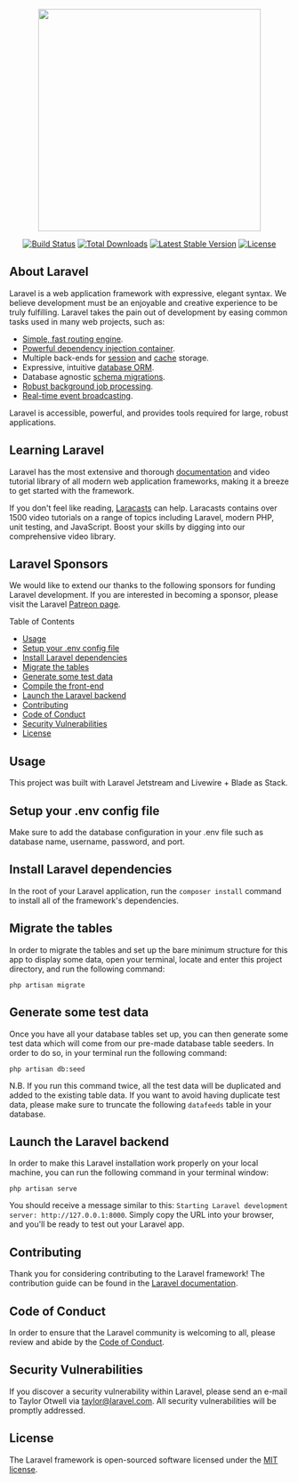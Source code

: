 <p align="center"><a href="https://laravel.com" target="_blank"><img src="https://raw.githubusercontent.com/laravel/art/master/logo-lockup/5%20SVG/2%20CMYK/1%20Full%20Color/laravel-logolockup-cmyk-red.svg" width="400"></a></p>

<p align="center">
<a href="https://travis-ci.org/laravel/framework"><img src="https://travis-ci.org/laravel/framework.svg" alt="Build Status"></a>
<a href="https://packagist.org/packages/laravel/framework"><img src="https://img.shields.io/packagist/dt/laravel/framework" alt="Total Downloads"></a>
<a href="https://packagist.org/packages/laravel/framework"><img src="https://img.shields.io/packagist/v/laravel/framework" alt="Latest Stable Version"></a>
<a href="https://packagist.org/packages/laravel/framework"><img src="https://img.shields.io/packagist/l/laravel/framework" alt="License"></a>
</p>

## About Laravel

Laravel is a web application framework with expressive, elegant syntax. We believe development must be an enjoyable and creative experience to be truly fulfilling. Laravel takes the pain out of development by easing common tasks used in many web projects, such as:

-   [Simple, fast routing engine](https://laravel.com/docs/routing).
-   [Powerful dependency injection container](https://laravel.com/docs/container).
-   Multiple back-ends for [session](https://laravel.com/docs/session) and [cache](https://laravel.com/docs/cache) storage.
-   Expressive, intuitive [database ORM](https://laravel.com/docs/eloquent).
-   Database agnostic [schema migrations](https://laravel.com/docs/migrations).
-   [Robust background job processing](https://laravel.com/docs/queues).
-   [Real-time event broadcasting](https://laravel.com/docs/broadcasting).

Laravel is accessible, powerful, and provides tools required for large, robust applications.

## Learning Laravel

Laravel has the most extensive and thorough [documentation](https://laravel.com/docs) and video tutorial library of all modern web application frameworks, making it a breeze to get started with the framework.

If you don't feel like reading, [Laracasts](https://laracasts.com) can help. Laracasts contains over 1500 video tutorials on a range of topics including Laravel, modern PHP, unit testing, and JavaScript. Boost your skills by digging into our comprehensive video library.

## Laravel Sponsors

We would like to extend our thanks to the following sponsors for funding Laravel development. If you are interested in becoming a sponsor, please visit the Laravel [Patreon page](https://patreon.com/taylorotwell).

Table of Contents

-   [Usage](#usage)
-   [Setup your .env config file](#setup-your-env-config-file)
-   [Install Laravel dependencies](#install-laravel-dependencies)
-   [Migrate the tables](#migrate-the-tables)
-   [Generate some test data](#generate-some-test-data)
-   [Compile the front-end](#compile-the-front-end)
-   [Launch the Laravel backend](#launch-the-laravel-backend)
-   [Contributing](#contributing)
-   [Code of Conduct](#codecof-conduct)
-   [Security Vulnerabilities](#security-vulnerabilities)
-   [License](#license)

## Usage

This project was built with Laravel Jetstream and Livewire + Blade as Stack.

## Setup your .env config file

Make sure to add the database configuration in your .env file such as database name, username, password, and port.

## Install Laravel dependencies

In the root of your Laravel application, run the `composer install` command to install all of the framework's dependencies.

## Migrate the tables

In order to migrate the tables and set up the bare minimum structure for this app to display some data, open your terminal, locate and enter this project directory, and run the following command:

`php artisan migrate`

## Generate some test data

Once you have all your database tables set up, you can then generate some test data which will come from our pre-made database table seeders. In order to do so, in your terminal run the following command:

`php artisan db:seed`

N.B. If you run this command twice, all the test data will be duplicated and added to the existing table data. If you want to avoid having duplicate test data, please make sure to truncate the following `datafeeds` table in your database.

## Launch the Laravel backend

In order to make this Laravel installation work properly on your local machine, you can run the following command in your terminal window:

`php artisan serve`

You should receive a message similar to this: `Starting Laravel development server: http://127.0.0.1:8000`. Simply copy the URL into your browser, and you'll be ready to test out your Laravel app.

## Contributing

Thank you for considering contributing to the Laravel framework! The contribution guide can be found in the [Laravel documentation](https://laravel.com/docs/contributions).

## Code of Conduct

In order to ensure that the Laravel community is welcoming to all, please review and abide by the [Code of Conduct](https://laravel.com/docs/contributions#code-of-conduct).

## Security Vulnerabilities

If you discover a security vulnerability within Laravel, please send an e-mail to Taylor Otwell via [taylor@laravel.com](mailto:taylor@laravel.com). All security vulnerabilities will be promptly addressed.

## License

The Laravel framework is open-sourced software licensed under the [MIT license](https://opensource.org/licenses/MIT).
